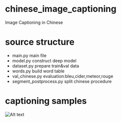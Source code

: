 # chinese_image_captioning
Image Captioning in Chinese
# source structure
- main.py            main file
- model.py           construct deep model
- dataset.py         prepare train&val data
- words.py           build word table
- val_chinese.py     evaluation:bleu,cider,meteor,rouge
- segment_postprocess.py   split chinese procedure
# captioning samples
![Alt text](https://github.com/yuanx520/chinese_image_captioning/blob/master/result/example.png "Optional title")
